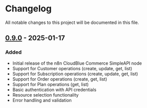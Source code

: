 # Changelog

All notable changes to this project will be documented in this file.

## [0.9.0] - 2025-01-17

### Added

- Initial release of the n8n CloudBlue Commerce SimpleAPI node
- Support for Customer operations (create, update, get, list)
- Support for Subscription operations (create, update, get, list)
- Support for Order operations (create, get, list)
- Support for Plan operations (get, list)
- Basic authentication with API credentials
- Resource selection functionality
- Error handling and validation

[0.9.0]: https://github.com/msoukhomlinov/n8n-nodes-cloudblue-commerce-simpleapi/releases/tag/v0.9.0
